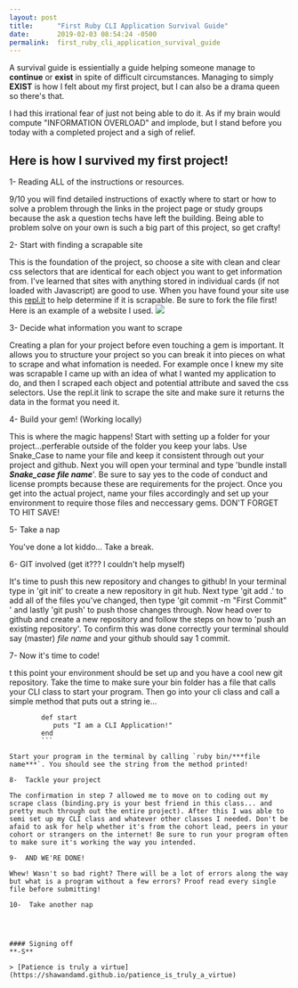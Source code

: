 ```yaml
---
layout: post
title:      "First Ruby CLI Application Survival Guide"
date:       2019-02-03 08:54:24 -0500
permalink:  first_ruby_cli_application_survival_guide
---
```



A survival guide is essientially a guide helping someone manage to **continue** or **exist** in spite of difficult circumstances. Managing to simply **EXIST** is how I felt about my first project, but I can also be a drama queen so there's that.

I had this irrational fear of just not being able to do it. As if my brain would compute "INFORMATION OVERLOAD" and implode, but I stand before you today with a completed project and a sigh of relief.


## Here is how I survived my first project!

1-  Reading ALL of the instructions or resources. 

9/10 you will find detailed instructions of exactly where to start or how to solve a problem through the links in the project page or study groups because the ask a question techs have left the building. Being able to problem solve on your own is such a big part of this project, so get crafty!

2-  Start with finding a scrapable site

This is the foundation of the project, so choose a site with clean and clear css selectors that are identical for each object you want to get information from. I've learned that sites with anything stored in individual cards (if not loaded with Javascript) are good to use. When you have found your site use this [repl.it](https://repl.it/@jenn_leigh_hansen/ScraperChecker?language=ruby) to help determine if it is scrapable. Be sure to fork the file first! Here is an example of a website I used.
![](https://www.freedieting.com/wp/wp-content/uploads/2017/01/homechef-recipes.jpg)

3-  Decide what information you want to scrape 

 Creating a plan for your project before even touching a gem is important. It allows you to structure your project so you can break it into pieces on what to scrape and what infomation is needed. For example once I knew my site was scrapable I came up with an idea of what I wanted my application to do, and then I scraped each object and potential attribute and saved the css selectors. Use the repl.it link to scrape the site and make sure it returns the data in the format you need it.

4-  Build your gem! (Working locally)  

This is where the magic happens! Start with setting up a folder for your project...perferable outside of the folder you keep your labs. Use Snake_Case to name your file and keep it consistent through out your project and github. Next you will open your terminal and type 'bundle install ***Snake_case file name***'.	Be sure to say yes to the code of conduct and license prompts because these are requirements for the project. Once you get into the actual project, name your files accordingly and set up your environment to require those files and neccessary gems. DON'T FORGET TO HIT SAVE!

5- Take a nap	

You've done a lot kiddo... Take a break.

6-  GIT involved (get it??? I couldn't help myself)

 It's time to push this new repository and changes to github! In your terminal type in 'git init' to create a new repository in git hub. Next type 'git add .' to add all of the files you've changed, then type 'git commit -m "First Commit" ' and lastly 'git push' to push those changes through. Now head over to github and create a new repository and follow the steps on how to 'push an existing repository'. To confirm this was done correctly your terminal should say (master) *file name* and your github should say 1 commit.

7-  Now it's time to code!

t this point your environment should be set up and you have a cool new git repository. Take the time to make sure your bin folder has a file that calls your CLI class to start your program. Then go into your cli class and call a simple method that puts out a string ie...

``` 
		def start
		   puts "I am a CLI Application!"
		end 
		```			

Start your program in the terminal by calling `ruby bin/***file name***`. You should see the string from the method printed!

8-  Tackle your project

The confirmation in step 7 allowed me to move on to coding out my scrape class (binding.pry is your best friend in this class... and pretty much through out the entire project). After this I was able to semi set up my CLI class and whatever other classes I needed. Don't be afaid to ask for help whether it's from the cohort lead, peers in your cohort or strangers on the internet! Be sure to run your program often to make sure it's working the way you intended.

9-  AND WE'RE DONE!

Whew! Wasn't so bad right? There will be a lot of errors along the way but what is a program without a few errors? Proof read every single file before submitting!

10-  Take another nap




#### Signing off
**-S**

> [Patience is truly a virtue](https://shawandamd.github.io/patience_is_truly_a_virtue)
	
	
		


